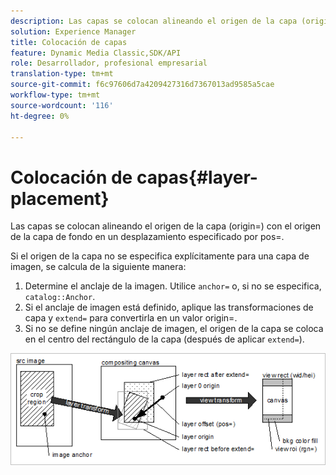```yaml
---
description: Las capas se colocan alineando el origen de la capa (origin=) con el origen de la capa de fondo en un desplazamiento especificado por pos=.
solution: Experience Manager
title: Colocación de capas
feature: Dynamic Media Classic,SDK/API
role: Desarrollador, profesional empresarial
translation-type: tm+mt
source-git-commit: f6c97606d7a4209427316d7367013ad9585a5cae
workflow-type: tm+mt
source-wordcount: '116'
ht-degree: 0%

---
```



# Colocación de capas{#layer-placement}

Las capas se colocan alineando el origen de la capa (origin=) con el origen de la capa de fondo en un desplazamiento especificado por pos=.

Si el origen de la capa no se especifica explícitamente para una capa de imagen, se calcula de la siguiente manera:

1. Determine el anclaje de la imagen. Utilice `anchor=` o, si no se especifica, `catalog::Anchor`.
1. Si el anclaje de imagen está definido, aplique las transformaciones de capa y `extend=` para convertirla en un valor origin=.
1. Si no se define ningún anclaje de imagen, el origen de la capa se coloca en el centro del rectángulo de la capa (después de aplicar `extend=`).

![](assets/layerplacement.png)

